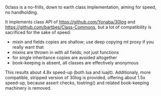 0class is a no-frills, down to earth class implementation,
aiming for speed, no handholding.

It implements class API of https://github.com/Yonaba/30log and https://github.com/bartbes/Class-Commons, but a lot of compatibility is sacrificed for the sake of speed:

* mixin and fields copies are shallow; use deep copying mt proxy if you really want that
* mixins are thrown in with all fields; not just functions
* for single inheritance copies are avoided altogether
* book-keeping is absent, all classes are effectively anonymous

This results about 4.8x speed-up (both lua and luajit).
Additionaly, more compatible, stripped version of 30log is provided,
offering about 1.5x speed-up, because assert checks, tostring() and related book-keeping
machinery is removed.


